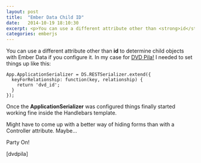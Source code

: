 ```yaml
---
layout: post
title:  "Ember Data Child ID"
date:   2014-10-19 18:10:30
excerpt: <p>You can use a different attribute other than <strong>id</strong> to determine child objects with Ember Data if you configure it.  In my case for <a href="http://dvdpila.thehoick.com" rel="nofollow">DVD Pila!</a> I needed to set things up like this:</p>
categories: emberjs
---
```


<p>You can use a different attribute other than <strong>id</strong> to determine child objects with Ember Data if you configure it.  In my case for <a href="http://dvdpila.thehoick.com" rel="nofollow">DVD Pila!</a> I needed to set things up like this:</p>

<pre><code>App.ApplicationSerializer = DS.RESTSerializer.extend({
  keyForRelationship: function(key, relationship) {
    return 'dvd_id';
  }
});
</code></pre>

<p>Once the <strong>ApplicationSerializer</strong> was configured things finally started working fine inside the Handlebars template.  </p>

<p>Might have to come up with a better way of hiding forms than with a Controller attribute.  Maybe...</p>

<p>Party On!</p>

<p>[dvdpila]</p>

